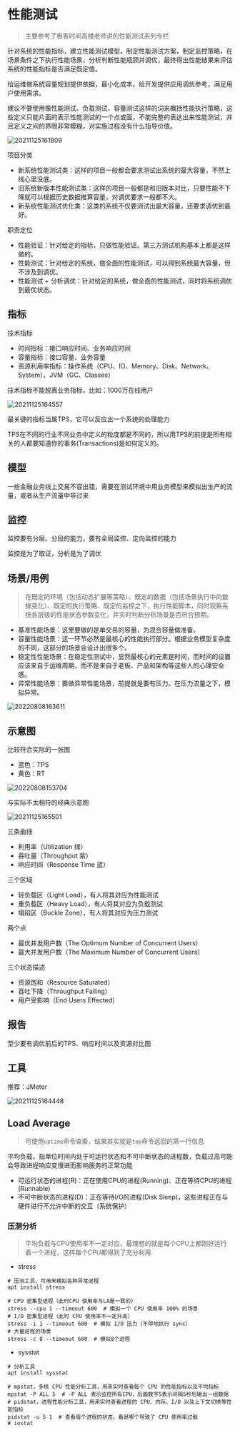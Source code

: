 # 性能测试

> 主要参考了极客时间高楼老师讲的性能测试系列专栏

针对系统的性能指标，建立性能测试模型，制定性能测试方案，制定监控策略，在场景条件之下执行性能场景，分析判断性能瓶颈并调优，最终得出性能结果来评估系统的性能指标是否满足既定值。

给运维做系统容量规划提供依据，最小化成本，给开发提供应用调优参考，满足用户使用需求。

建议不要使用像性能测试、负载测试、容量测试这样的词来概括性能执行策略，这些定义只能片面的表示性能测试的一个点或面，不能完整的表达出来性能测试，并且定义之间的界限非常模糊，对实施过程没有什么指导价值。

![20211125161809](http://image.zuoright.com/20211125161809.png)

项目分类

- 新系统性能测试类：这样的项目一般都会要求测试出系统的最大容量，不然上线心里没底。
- 旧系统新版本性能测试类：这样的项目一般都是和旧版本对比，只要性能不下降就可以根据历史数据推算容量，对调优要求一般都不大。
- 新系统性能测试优化类：这类的系统不仅要测试出最大容量，还要求调优到最好。

职责定位

- 性能验证：针对给定的指标，只做性能验证。第三方测试机构基本上都是这样做的。
- 性能测试：针对给定的系统，做全面的性能测试，可以得到系统最大容量，但不涉及到调优。
- 性能测试 + 分析调优：针对给定的系统，做全面的性能测试，同时将系统调优到最优状态。

## 指标

技术指标

- 时间指标：接口响应时间、业务响应时间
- 容量指标：接口容量、业务容量
- 资源利用率指标：操作系统（CPU、IO、Memory、Disk、Network、System）、JVM（GC、Classes）

技术指标不能脱离业务指标，比如：1000万在线用户

![20211125164557](http://image.zuoright.com/20211125164557.png)

最关键的指标当属TPS，它可以反应出一个系统的处理能力

TPS在不同的行业不同业务中定义的粒度都是不同的，所以用TPS的前提是所有相关的人都要知道你的事务(Transactions)是如何定义的。

## 模型

一些金融业务线上交易不容出错，需要在测试环境中用业务模型来模拟出生产的流量，或者从生产流量中导过来

## 监控

监控要有分层、分段的能力，要有全局监控、定向监控的能力

监控是为了取证，分析是为了调优

## 场景/用例

> 在既定的环境（包括动态扩展等策略）、既定的数据（包括场景执行中的数据变化）、既定的执行策略、既定的监控之下，执行性能脚本，同时观察系统各层级的性能状态参数变化，并实时判断分析场景是否符合预期。

- 基准性能场景：这里要做的是单交易的容量，为混合容量做准备。
- 容量性能场景：这一环节必然是最核心的性能执行部分。根据业务模型复杂度的不同，这部分的场景会设计出很多个。
- 稳定性性能场景：在稳定性测试中，显然最核心的元素是时间，而时间的设置应该来自于运维周期，而不是来自于老板、产品和架构等这些人的心理安全感。
- 异常性能场景：要做异常性能场景，前提就是要有压力。在压力流量之下，模拟异常。

![20220808163611](http://image.zuoright.com/20220808163611.png)

## 示意图

比较符合实际的一张图

- 蓝色：TPS
- 黄色：RT

![20220808153704](http://image.zuoright.com/20220808153704.png)

与实际不太相符的经典示意图

![20211125165501](http://image.zuoright.com/20211125165501.png)

三条曲线

- 利用率（Utilization 绿）
- 吞吐量（Throughput 紫）
- 响应时间（Response Time 蓝）

三个区域

- 轻负载区（Light Load），有人将其对应为性能测试
- 重负载区（Heavy Load），有人将其对应为负载测试
- 塌陷区（Buckle Zone），有人将其对应为压力测试

两个点

- 最优并发用户数（The Optimum Number of Concurrent Users）
- 最大并发用户数（The Maximum Number of Concurrent Users）

三个状态描述

- 资源饱和（Resource Saturated）
- 吞吐下降（Throughput Falling）
- 用户受影响（End Users Effected）

## 报告

至少要有调优前后的TPS、响应时间以及资源对比图

## 工具

推荐：JMeter

![20211125164448](http://image.zuoright.com/20211125164448.png)

## Load Average

> 可使用`uptime`命令查看，结果其实就是`top`命令返回的第一行信息

平均负载，指单位时间内处于可运⾏状态和不可中断状态的进程数，负载过⾼可能会导致进程响应变慢进⽽影响服务的正常功能

- 可运⾏状态的进程(R)：正在使⽤CPU的进程(Running)、正在等待CPU的进程(Runnable)
- 不可中断状态的进程(D)：正在等待I/O的进程(Disk Sleep)，这些进程正在与硬件进⾏不允许中断的交互（系统保护）

### 压测分析

> 平均负载与CPU使用率不一定对应，最理想的就是每个CPU上都刚好运⾏着⼀个进程，这样每个CPU都得到了充分利⽤

- stress

```shell
# 压测工具，可用来模拟各种异常进程
apt install stress

# CPU 密集型进程（此时CPU 使⽤率与LA是一致的）
stress --cpu 1 --timeout 600  # 模拟⼀个 CPU 使⽤率 100% 的场景
# I/O 密集型进程（此时 CPU 使⽤率不一定升高）
stress -i 1 --timeout 600  # 模拟 I/O 压⼒（不停地执⾏ sync）
# ⼤量进程的场景
stress -c 8 --timeout 600  # 模拟8个进程
```

- sysstat

```shell
# 分析工具
apt install sysstat

# mpstat，多核 CPU 性能分析⼯具，⽤来实时查看每个 CPU 的性能指标以及平均指标
mpstat -P ALL 5  # -P ALL 表示监控所有CPU，后面数字5表示间隔5秒后输出一组数据
# pidstat，进程性能分析⼯具，⽤来实时查看进程的 CPU、内存、I/O 以及上下⽂切换等性能指标
pidstat -u 5 1  # 查看每个进程的状态，看是哪个导致了 CPU 使⽤率过载
# iostat
```
